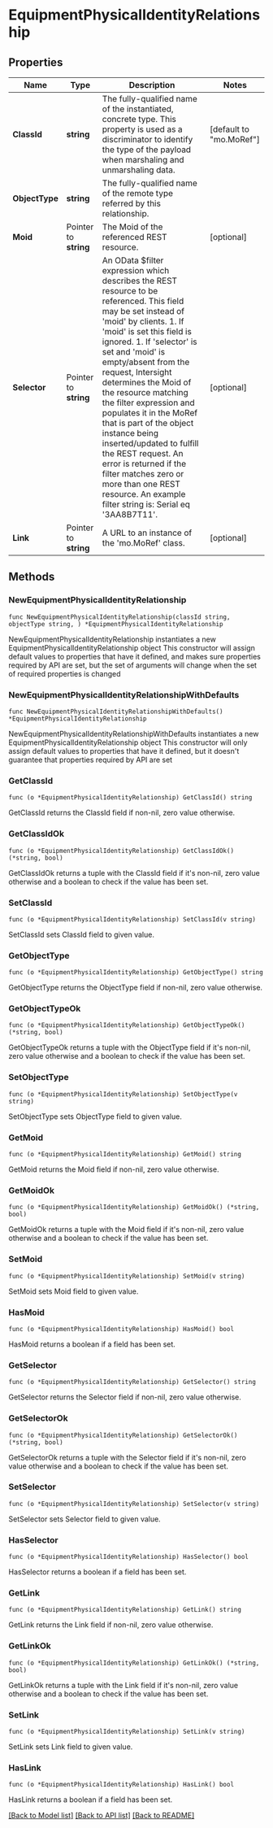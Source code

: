 # EquipmentPhysicalIdentityRelationship

## Properties

Name | Type | Description | Notes
------------ | ------------- | ------------- | -------------
**ClassId** | **string** | The fully-qualified name of the instantiated, concrete type. This property is used as a discriminator to identify the type of the payload when marshaling and unmarshaling data. | [default to "mo.MoRef"]
**ObjectType** | **string** | The fully-qualified name of the remote type referred by this relationship. | 
**Moid** | Pointer to **string** | The Moid of the referenced REST resource. | [optional] 
**Selector** | Pointer to **string** | An OData $filter expression which describes the REST resource to be referenced. This field may be set instead of &#39;moid&#39; by clients. 1. If &#39;moid&#39; is set this field is ignored. 1. If &#39;selector&#39; is set and &#39;moid&#39; is empty/absent from the request, Intersight determines the Moid of the resource matching the filter expression and populates it in the MoRef that is part of the object instance being inserted/updated to fulfill the REST request. An error is returned if the filter matches zero or more than one REST resource. An example filter string is: Serial eq &#39;3AA8B7T11&#39;. | [optional] 
**Link** | Pointer to **string** | A URL to an instance of the &#39;mo.MoRef&#39; class. | [optional] 

## Methods

### NewEquipmentPhysicalIdentityRelationship

`func NewEquipmentPhysicalIdentityRelationship(classId string, objectType string, ) *EquipmentPhysicalIdentityRelationship`

NewEquipmentPhysicalIdentityRelationship instantiates a new EquipmentPhysicalIdentityRelationship object
This constructor will assign default values to properties that have it defined,
and makes sure properties required by API are set, but the set of arguments
will change when the set of required properties is changed

### NewEquipmentPhysicalIdentityRelationshipWithDefaults

`func NewEquipmentPhysicalIdentityRelationshipWithDefaults() *EquipmentPhysicalIdentityRelationship`

NewEquipmentPhysicalIdentityRelationshipWithDefaults instantiates a new EquipmentPhysicalIdentityRelationship object
This constructor will only assign default values to properties that have it defined,
but it doesn't guarantee that properties required by API are set

### GetClassId

`func (o *EquipmentPhysicalIdentityRelationship) GetClassId() string`

GetClassId returns the ClassId field if non-nil, zero value otherwise.

### GetClassIdOk

`func (o *EquipmentPhysicalIdentityRelationship) GetClassIdOk() (*string, bool)`

GetClassIdOk returns a tuple with the ClassId field if it's non-nil, zero value otherwise
and a boolean to check if the value has been set.

### SetClassId

`func (o *EquipmentPhysicalIdentityRelationship) SetClassId(v string)`

SetClassId sets ClassId field to given value.


### GetObjectType

`func (o *EquipmentPhysicalIdentityRelationship) GetObjectType() string`

GetObjectType returns the ObjectType field if non-nil, zero value otherwise.

### GetObjectTypeOk

`func (o *EquipmentPhysicalIdentityRelationship) GetObjectTypeOk() (*string, bool)`

GetObjectTypeOk returns a tuple with the ObjectType field if it's non-nil, zero value otherwise
and a boolean to check if the value has been set.

### SetObjectType

`func (o *EquipmentPhysicalIdentityRelationship) SetObjectType(v string)`

SetObjectType sets ObjectType field to given value.


### GetMoid

`func (o *EquipmentPhysicalIdentityRelationship) GetMoid() string`

GetMoid returns the Moid field if non-nil, zero value otherwise.

### GetMoidOk

`func (o *EquipmentPhysicalIdentityRelationship) GetMoidOk() (*string, bool)`

GetMoidOk returns a tuple with the Moid field if it's non-nil, zero value otherwise
and a boolean to check if the value has been set.

### SetMoid

`func (o *EquipmentPhysicalIdentityRelationship) SetMoid(v string)`

SetMoid sets Moid field to given value.

### HasMoid

`func (o *EquipmentPhysicalIdentityRelationship) HasMoid() bool`

HasMoid returns a boolean if a field has been set.

### GetSelector

`func (o *EquipmentPhysicalIdentityRelationship) GetSelector() string`

GetSelector returns the Selector field if non-nil, zero value otherwise.

### GetSelectorOk

`func (o *EquipmentPhysicalIdentityRelationship) GetSelectorOk() (*string, bool)`

GetSelectorOk returns a tuple with the Selector field if it's non-nil, zero value otherwise
and a boolean to check if the value has been set.

### SetSelector

`func (o *EquipmentPhysicalIdentityRelationship) SetSelector(v string)`

SetSelector sets Selector field to given value.

### HasSelector

`func (o *EquipmentPhysicalIdentityRelationship) HasSelector() bool`

HasSelector returns a boolean if a field has been set.

### GetLink

`func (o *EquipmentPhysicalIdentityRelationship) GetLink() string`

GetLink returns the Link field if non-nil, zero value otherwise.

### GetLinkOk

`func (o *EquipmentPhysicalIdentityRelationship) GetLinkOk() (*string, bool)`

GetLinkOk returns a tuple with the Link field if it's non-nil, zero value otherwise
and a boolean to check if the value has been set.

### SetLink

`func (o *EquipmentPhysicalIdentityRelationship) SetLink(v string)`

SetLink sets Link field to given value.

### HasLink

`func (o *EquipmentPhysicalIdentityRelationship) HasLink() bool`

HasLink returns a boolean if a field has been set.


[[Back to Model list]](../README.md#documentation-for-models) [[Back to API list]](../README.md#documentation-for-api-endpoints) [[Back to README]](../README.md)


